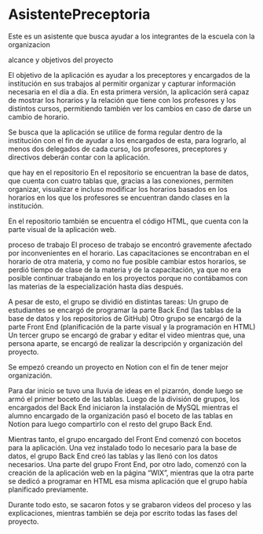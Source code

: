# AsistentePreceptoria
Este es un asistente que busca ayudar a los integrantes de la escuela con la organizacion

alcance y objetivos del proyecto

El objetivo de la aplicación es ayudar a los preceptores y encargados de la institución en sus trabajos al permitir organizar y capturar información necesaria en el día a día. En esta primera versión, la aplicación será capaz de mostrar los horarios y la relación que tiene con los profesores y los distintos cursos, permitiendo también ver los cambios en caso de darse un cambio de horario.

Se busca que la aplicación se utilice de forma regular dentro de la institución con el fin de ayudar a los encargados de esta, para lograrlo, al menos dos delegados de cada curso, los profesores, preceptores y directivos deberán contar con la aplicación. 


que hay en el repositorio
En el repositorio se encuentran la base de datos, que cuenta con cuatro tablas que, gracias a las conexiones, permiten organizar, visualizar e incluso modificar los horarios basados en los horarios en los que los profesores se encuentran dando clases en la institución.  

En el repositorio también se encuentra el código HTML, que cuenta con la parte visual de la aplicación web.

proceso de trabajo
El proceso de trabajo se encontró gravemente afectado por inconvenientes en el horario. Las capacitaciones se encontraban en el horario de otra materia, y como no fue posible cambiar estos horarios, se perdió tiempo de clase de la materia y de la capacitación, ya que no era posible continuar trabajando en los proyectos porque no contábamos con las materias de la especialización hasta días después.

A pesar de esto, el grupo se dividió en distintas tareas:
 Un grupo de estudiantes se encargó de programar la parte Back End (las tablas de la base de datos y los repositorios de GitHub)
 Otro grupo se encargó de la parte Front End (planificación de la parte visual y la programación en HTML) 
 Un tercer grupo se encargó de grabar y editar el video mientras que, una persona aparte, se encargó de realizar la descripción y organización del proyecto.

Se empezó creando un proyecto en Notion con el fin de tener mejor organización.

Para dar inicio se tuvo una lluvia de ideas en el pizarrón, donde luego se armó el primer boceto de las tablas. Luego de la división de grupos, los encargados del Back End iniciaron la instalación de MySQL mientras el alumno encargado de la organización pasó el boceto de las tablas en Notion para luego compartirlo con el resto del grupo Back End.

Mientras tanto, el grupo encargado del Front End comenzó con bocetos para la aplicación.
Una vez instalado todo lo necesario para la base de datos, el grupo Back End creó las tablas y las llenó con los datos necesarios.
Una parte del grupo Front End, por otro lado, comenzó con la creación de la aplicación web en la página “WIX”, mientras que la otra parte se dedicó a programar en HTML esa misma aplicación que el grupo había planificado previamente.

Durante todo esto, se sacaron fotos y se grabaron videos del proceso y las explicaciones, mientras también se deja por escrito todas las fases del proyecto.

